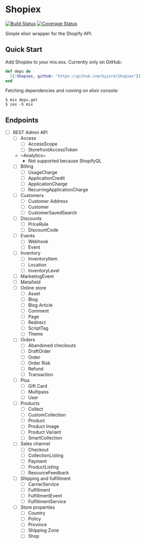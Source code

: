 # Shopiex

[![Build Status](https://travis-ci.com/byjord/Shopiex.svg?branch=master)](https://travis-ci.com/byjord/Shopiex)
[![Coverage Status](https://coveralls.io/repos/byjord/Shopiex/badge.svg?branch=master)](https://coveralls.io/github/byjord/Shopiex?branch=master)

Simple elixir wrapper for the Shopify API.

## Quick Start

Add Shopiex to your mix.exs. Currently only on GitHub:

```elixir
def deps do
  [{:Shopiex, github: "https://github.com/byjord/Shopiex"}]
end
```

Fetching dependencies and running on elixir console:

```console
$ mix deps.get
$ iex -S mix
```


## Endpoints

- [ ] REST Admin API
	- [ ] Access
		- [ ] AccessScope
		- [ ] StorefrontAccessToken
	- ~Analytics~
		- Not supported because ShopifyQL
	- [ ] Billing
		- [ ] UsageCharge
		- [ ] ApplicationCredit
		- [ ] ApplicationCharge
		- [ ] RecurringApplicationCharge
	- [ ] Customers
		- [ ] Customer Address
		- [ ] Customer
		- [ ] CustomerSavedSearch
	- [ ] Discounts
		- [ ] PriceRule
		- [ ] DiscountCode
	- [ ] Events
		- [ ] Webhook
		- [ ] Event
	- [ ] Inventory
		- [ ] InventoryItem
		- [ ] Location
		- [ ] InventoryLevel
	- [ ] MarketingEvent
	- [ ] Metafield
	- [ ] Online store
		- [ ] Asset
		- [ ] Blog
		- [ ] Blog Article
		- [ ] Comment
		- [ ] Page
		- [ ] Redirect
		- [ ] ScriptTag
		- [ ] Theme
	- [ ] Orders
		- [ ] Abandoned checkouts
		- [ ] DraftOrder
		- [ ] Order
		- [ ] Order Risk
		- [ ] Refund
		- [ ] Transaction
	- [ ] Plus
		- [ ] Gift Card
		- [ ] Multipass
		- [ ] User
	- [ ] Products
		- [ ] Collect
		- [ ] CustomCollection
		- [ ] Product
		- [ ] Product Image
		- [ ] Product Variant
		- [ ] SmartCollection
	- [ ] Sales channel
		- [ ] Checkout
		- [ ] CollectionListing
		- [ ] Payment
		- [ ] ProductListing
		- [ ] ResourceFeedback
	- [ ] Shipping and fulfillment
		- [ ] CarrierService
		- [ ] Fulfillment
		- [ ] FulfillmentEvent
		- [ ] FulfillmentService
	- [ ] Store properties
		- [ ] Country
		- [ ] Policy
		- [ ] Province
		- [ ] Shipping Zone
		- [ ] Shop
